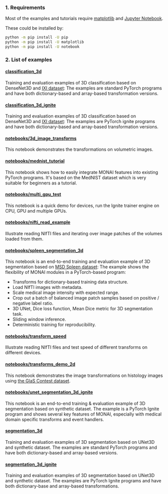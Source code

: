 ### 1. Requirements
Most of the examples and tutorials require
[matplotlib](https://matplotlib.org/) and [Jupyter Notebook](https://jupyter.org/).

These could be installed by:
```bash
python -m pip install -U pip
python -m pip install -U matplotlib
python -m pip install -U notebook
```

### 2. List of examples
#### [classification_3d](./classification_3d)
Training and evaluation examples of 3D classification based on DenseNet3D and [IXI dataset](https://brain-development.org/ixi-dataset):
The examples are standard PyTorch programs and have both dictionary-based and array-based transformation versions.
#### [classification_3d_ignite](./classification_3d_ignite)
Training and evaluation examples of 3D classification based on DenseNet3D and [IXI dataset](https://brain-development.org/ixi-dataset):
The examples are PyTorch ignite programs and have both dictionary-based and array-based transformation versions.
#### [notebooks/3d_image_transforms](./notebooks/3d_image_transforms.ipynb)
This notebook demonstrates the transformations on volumetric images.
#### [notebooks/mednist_tutorial](./notebooks/mednist_tutorial.ipynb)
This notebook shows how to easily integrate MONAI features into existing PyTorch programs.
It's based on the MedNIST dataset which is very suitable for beginners as a tutorial.
#### [notebooks/multi_gpu_test](./notebooks/multi_gpu_test.ipynb)
This notebook is a quick demo for devices, run the Ignite trainer engine on CPU, GPU and multiple GPUs.
#### [notebooks/nifti_read_example](./notebooks/nifti_read_example.ipynb)
Illustrate reading NIfTI files and iterating over image patches of the volumes loaded from them.
#### [notebooks/spleen_segmentation_3d](./notebooks/spleen_segmentation_3d.ipynb)
This notebook is an end-to-end training and evaluation example of 3D segmentation based on [MSD Spleen dataset](http://medicaldecathlon.com):
The example shows the flexibility of MONAI modules in a PyTorch-based program:
- Transforms for dictionary-based training data structure.
- Load NIfTI images with metadata.
- Scale medical image intensity with expected range.
- Crop out a batch of balanced image patch samples based on positive / negative label ratio.
- 3D UNet, Dice loss function, Mean Dice metric for 3D segmentation task.
- Sliding window inference.
- Deterministic training for reproducibility.
#### [notebooks/transform_speed](./notebooks/transform_speed.ipynb)
Illustrate reading NIfTI files and test speed of different transforms on different devices.
#### [notebooks/transforms_demo_2d](./notebooks/transforms_demo_2d.ipynb)
This notebook demonstrates the image transformations on histology images using
[the GlaS Contest dataset](https://warwick.ac.uk/fac/sci/dcs/research/tia/glascontest/download/).
#### [notebooks/unet_segmentation_3d_ignite](./notebooks/unet_segmentation_3d_ignite.ipynb)
This notebook is an end-to-end training & evaluation example of 3D segmentation based on synthetic dataset.
The example is a PyTorch Ignite program and shows several key features of MONAI,
especially with medical domain specific transforms and event handlers.
#### [segmentation_3d](./segmentation_3d)
Training and evaluation examples of 3D segmentation based on UNet3D and synthetic dataset.
The examples are standard PyTorch programs and have both dictionary-based and array-based versions.
#### [segmentation_3d_ignite](./segmentation_3d_ignite)
Training and evaluation examples of 3D segmentation based on UNet3D and synthetic dataset.
The examples are PyTorch Ignite programs and have both dictionary-base and array-based transformations.
